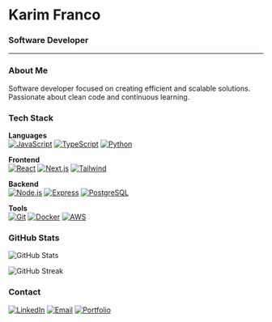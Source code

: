 # Karim Franco
### Software Developer

---

### About Me
Software developer focused on creating efficient and scalable solutions. Passionate about clean code and continuous learning.

### Tech Stack

**Languages**  
[![JavaScript](https://img.shields.io/badge/-JavaScript-F7DF1E?style=flat-square&logo=javascript&logoColor=black)]()
[![TypeScript](https://img.shields.io/badge/-TypeScript-3178C6?style=flat-square&logo=typescript&logoColor=white)]()
[![Python](https://img.shields.io/badge/-Python-3776AB?style=flat-square&logo=python&logoColor=white)]()

**Frontend**  
[![React](https://img.shields.io/badge/-React-61DAFB?style=flat-square&logo=react&logoColor=black)]()
[![Next.js](https://img.shields.io/badge/-Next.js-000000?style=flat-square&logo=next.js&logoColor=white)]()
[![Tailwind](https://img.shields.io/badge/-Tailwind-38B2AC?style=flat-square&logo=tailwind-css&logoColor=white)]()

**Backend**  
[![Node.js](https://img.shields.io/badge/-Node.js-339933?style=flat-square&logo=node.js&logoColor=white)]()
[![Express](https://img.shields.io/badge/-Express-000000?style=flat-square&logo=express&logoColor=white)]()
[![PostgreSQL](https://img.shields.io/badge/-PostgreSQL-336791?style=flat-square&logo=postgresql&logoColor=white)]()

**Tools**  
[![Git](https://img.shields.io/badge/-Git-F05032?style=flat-square&logo=git&logoColor=white)]()
[![Docker](https://img.shields.io/badge/-Docker-2496ED?style=flat-square&logo=docker&logoColor=white)]()
[![AWS](https://img.shields.io/badge/-AWS-232F3E?style=flat-square&logo=amazon-aws&logoColor=white)]()

### GitHub Stats

![GitHub Stats](https://github-readme-stats.vercel.app/api?username=your-username&show_icons=true&theme=dark&hide_border=true&include_all_commits=true&count_private=true)

![GitHub Streak](https://github-readme-streak-stats.herokuapp.com/?user=your-username&theme=dark&hide_border=true)

### Contact

[![LinkedIn](https://img.shields.io/badge/-LinkedIn-0077B5?style=flat-square&logo=linkedin&logoColor=white)](https://linkedin.com/in/your-profile)
[![Email](https://img.shields.io/badge/-Email-D14836?style=flat-square&logo=gmail&logoColor=white)](mailto:your.email@example.com)
[![Portfolio](https://img.shields.io/badge/-Portfolio-4285F4?style=flat-square&logo=google-chrome&logoColor=white)](https://your-portfolio.com)
